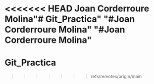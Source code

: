 <<<<<<< HEAD
Joan Corderroure Molina"# Git_Practica" 
"#Joan Corderroure Molina" 
"#Joan Corderroure Molina" 
=======
# Git_Practica
>>>>>>> refs/remotes/origin/main

